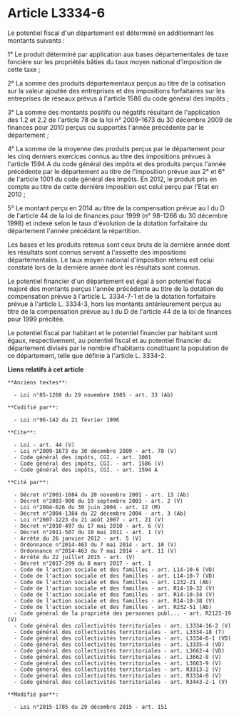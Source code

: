 # Article L3334-6

Le potentiel fiscal d'un département est déterminé en additionnant les montants suivants : 

1° Le produit déterminé par application aux bases départementales de taxe foncière sur les propriétés bâties du taux moyen
national d'imposition de cette taxe ; 

2° La somme des produits départementaux perçus au titre de la cotisation sur la valeur ajoutée des entreprises et des
impositions forfaitaires sur les entreprises de réseaux prévus à l'article 1586 du code général des impôts ; 

3° La somme des montants positifs ou négatifs résultant de l'application des 1.2 et 2.2 de l'article 78 de la loi n°
2009-1673 du 30 décembre 2009 de finances pour 2010 perçus ou supportés l'année précédente par le département ; 

4° La somme de la moyenne des produits perçus par le département pour les cinq derniers exercices connus au titre des
impositions prévues à l'article 1594 A du code général des impôts et des produits perçus l'année précédente par le
département au titre de l'imposition prévue aux 2° et 6° de l'article 1001 du code général des impôts. En 2012, le produit
pris en compte au titre de cette dernière imposition est celui perçu par l'Etat en 2010 ; 

5° Le montant perçu en 2014 au titre de la compensation prévue au I du D de l'article 44 de la loi de finances pour 1999 (n°
98-1266 du 30 décembre 1998) et indexé selon le taux d'évolution de la dotation forfaitaire du département l'année précédant
la répartition. 

Les bases et les produits retenus sont ceux bruts de la dernière année dont les résultats sont connus servant à l'assiette
des impositions départementales. Le taux moyen national d'imposition retenu est celui constaté lors de la dernière année dont
les résultats sont connus. 

Le potentiel financier d'un département est égal à son potentiel fiscal majoré des montants perçus l'année précédente au
titre de la dotation de compensation prévue à l'article L. 3334-7-1 et de la dotation forfaitaire prévue à l'article L.
3334-3, hors les montants antérieurement perçus au titre de la compensation prévue au I du D de l'article 44 de la loi de
finances pour 1999 précitée. 

Le potentiel fiscal par habitant et le potentiel financier par habitant sont égaux, respectivement, au potentiel fiscal et au
potentiel financier du département divisés par le nombre d'habitants constituant la population de ce département, telle que
définie à l'article L. 3334-2.

**Liens relatifs à cet article**

	**Anciens textes**:

	  - Loi n°85-1268 du 29 novembre 1985 - art. 33 (Ab)

	**Codifié par**:

	  - Loi n°96-142 du 21 février 1996

	**Cite**:

	  - Loi - art. 44 (V)
	  - Loi n°2009-1673 du 30 décembre 2009 - art. 78 (V)
	  - Code général des impôts, CGI. - art. 1001
	  - Code général des impôts, CGI. - art. 1586 (V)
	  - Code général des impôts, CGI. - art. 1594 A

	**Cité par**:

	  - Décret n°2001-1084 du 20 novembre 2001 - art. 13 (Ab)
	  - Décret n°2003-900 du 19 septembre 2003 - art. 2 (V)
	  - Loi n°2004-626 du 30 juin 2004 - art. 12 (M)
	  - Décret n°2004-1384 du 22 décembre 2004 - art. 3 (Ab)
	  - Loi n°2007-1223 du 21 août 2007 - art. 21 (V)
	  - Décret n°2010-497 du 17 mai 2010 - art. 6 (V)
	  - Décret n°2011-507 du 10 mai 2011 - art. 1 (V)
	  - Arrêté du 26 janvier 2012 - art. 5 (V)
	  - Ordonnance n°2014-463 du 7 mai 2014 - art. 10 (V)
	  - Ordonnance n°2014-463 du 7 mai 2014 - art. 11 (V)
	  - Arrêté du 22 juillet 2015 - art. (V)
	  - Décret n°2017-299 du 8 mars 2017 - art. 1
	  - Code de l'action sociale et des familles - art. L14-10-6 (VD)
	  - Code de l'action sociale et des familles - art. L14-10-7 (VD)
	  - Code de l'action sociale et des familles - art. L232-21 (Ab)
	  - Code de l'action sociale et des familles - art. R14-10-32 (V)
	  - Code de l'action sociale et des familles - art. R14-10-34 (V)
	  - Code de l'action sociale et des familles - art. R14-10-38 (V)
	  - Code de l'action sociale et des familles - art. R232-51 (Ab)
	  - Code général de la propriété des personnes publ... - art. R2123-19 (V)
	  - Code général des collectivités territoriales - art. L3334-16-2 (V)
	  - Code général des collectivités territoriales - art. L3334-18 (T)
	  - Code général des collectivités territoriales - art. L3334-6-1 (VD)
	  - Code général des collectivités territoriales - art. L3335-4 (VD)
	  - Code général des collectivités territoriales - art. L3662-4 (VD)
	  - Code général des collectivités territoriales - art. L3662-8 (V)
	  - Code général des collectivités territoriales - art. L3663-9 (V)
	  - Code général des collectivités territoriales - art. R3313-2 (V)
	  - Code général des collectivités territoriales - art. R3334-0 (V)
	  - Code général des collectivités territoriales - art. R3443-2-1 (V)

	**Modifié par**:

	  - Loi n°2015-1785 du 29 décembre 2015 - art. 151

